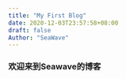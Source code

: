 ```yaml
---
title: "My First Blog"
date: 2020-12-03T23:57:58+08:00
draft: false
Author: "SeaWave"
---
```

### 欢迎来到Seawave的博客
